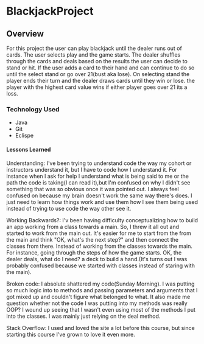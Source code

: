 # BlackjackProject


## Overview 
For this project the user can play blackjack until the dealer runs out of cards. The user selects play and the game starts. 
The dealer shuffles through the cards and deals based on the results the user can decide to stand or hit. If the user adds 
a card to their hand and can continue to do so until the select stand or go over 21(bust aka lose). On selecting stand the 
player ends their turn and the dealer draws cards until they win or lose. the player with the highest card value wins if 
either player goes over 21 its a loss. 



### Technology Used

- Java
- Git
- Eclispe

#### Lessons Learned

Understanding: I've been trying to understand code the way my cohort or instructors understand it, but I have to code how I 
understand it. For instance when I ask for help I understand what is being said to me or the path the code is taking(I can 
read it),but I'm confused on why I didn't see something that was so obvious once it was pointed out. I always feel confused 
on because my brain doesn't work the same way there's does. I just need to learn how things work and use them how I see them 
being used instead of trying to use code the way other see it.

Working Backwards?: I'v been having difficulty conceptualizing how to build an app working from a class towards a main. So, I
threw it all out and started to work from the main out. It's easier for me to start from the from the main and think "OK, what's 
the next step?" and then connect the classes from there. Instead of working from the classes towards the main. For instance, going 
through the steps of how the game starts. OK, the dealer deals, what do I need? a deck to build a hand.(It's turns out I was probably
confused because we started with classes instead of staring with the main).

Broken code: I absolute shattered my code(Sunday Morning). I was putting so much logic into to methods and passing parameters and arguments that I got mixed up and couldn't figure what belonged to what. It also made me question whether not the code I was putting into my methods was really OOP? I wound up seeing that I wasn't even using most of the methods I put into the classes. I was mainly just relying on the deal method. 

Stack Overflow: I used and loved the site a lot before this course, but since starting this course I've grown to love it even more.



